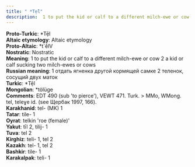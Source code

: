 ```yaml
---
title: " *Tẹ̄l"
description:  1 to put the kid or calf to a different milch-ewe or cow 2 a kid or calf sucking two milch-ewes or cows
---
```


<strong>Proto-Turkic</strong>:  *Tẹ̄l<br>
<strong>Altaic etymology</strong>:  Altaic etymology<br>
<strong> Proto-Altaic</strong>:  *t`ḗlV<br>
<strong>Nostratic</strong>:  Nostratic<br>
<strong>Meaning</strong>:  1 to put the kid or calf to a different milch-ewe or cow 2 a kid or calf sucking two milch-ewes or cows<br>
<strong>Russian meaning</strong>:  1 отдать ягненка другой кормящей самке 2 теленок, сосущий двух маток<br>
<strong>Turkic</strong>:  *Tẹ̄l<br>
<strong>Mongolian</strong>:  *tölüge<br>
<strong>Comments</strong>:  EDT 490 (sub 'to pierce'), VEWT 471. Turk. > MMo, WMong. tel, teleɣe id. (see Щербак 1997, 166).<br>
<strong>Karakhanid</strong>:  tel- (MK) 1<br>
<strong>Tatar</strong>:  tile- 1<br>
<strong>Oyrat</strong>:  telkin 'roe (female)'<br>
<strong>Yakut</strong>:  tīl 2, tilij- 1<br>
<strong>Tuva</strong>:  tel 2<br>
<strong>Kirghiz</strong>:  teli- 1, tel 2<br>
<strong>Kazakh</strong>:  tel- 1, tel 2<br>
<strong>Bashkir</strong>:  tile- 1<br>
<strong>Karakalpak</strong>:  teli- 1<br>


